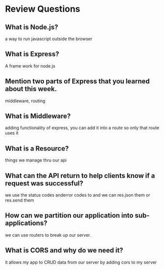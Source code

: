 # Review Questions

## What is Node.js?
a way to run javascript outside the browser

## What is Express?

A frame work for node.js

## Mention two parts of Express that you learned about this week.

middleware, routing

## What is Middleware?

adding functionality of express, you can add it into a route so only that route uses it

## What is a Resource?

things we manage thru our api

## What can the API return to help clients know if a request was successful?

we use the status codes anderror codes to and we can res.json them or res.send them

## How can we partition our application into sub-applications?

we can use routers to break up our server.

## What is CORS and why do we need it?

it allows my app to CRUD data from our server by adding cors to my server
